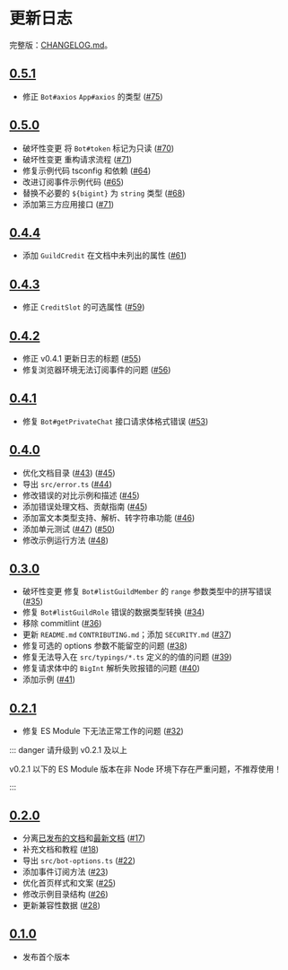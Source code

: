 # 更新日志

完整版：[CHANGELOG.md](https://github.com/DevOpen-Club/api-node-sdk/blob/main/CHANGELOG.md)。

## [0.5.1](https://github.com/DevOpen-Club/api-node-sdk/releases/tag/v0.5.1)

- 修正 `Bot#axios` `App#axios` 的类型 ([#75](https://github.com/DevOpen-Club/api-node-sdk/pull/75))

## [0.5.0](https://github.com/DevOpen-Club/api-node-sdk/releases/tag/v0.5.0)

- <Badge type='warning'>破坏性变更</Badge> 将 `Bot#token` 标记为只读 ([#70](https://github.com/DevOpen-Club/api-node-sdk/pull/70))
- <Badge type='warning'>破坏性变更</Badge> 重构请求流程 ([#71](https://github.com/DevOpen-Club/api-node-sdk/pull/71))
- 修复示例代码 tsconfig 和依赖 ([#64](https://github.com/DevOpen-Club/api-node-sdk/pull/64))
- 改进订阅事件示例代码 ([#65](https://github.com/DevOpen-Club/api-node-sdk/pull/65))
- 替换不必要的 `${bigint}` 为 `string` 类型 ([#68](https://github.com/DevOpen-Club/api-node-sdk/pull/68))
- 添加第三方应用接口 ([#71](https://github.com/DevOpen-Club/api-node-sdk/pull/71))

## [0.4.4](https://github.com/DevOpen-Club/api-node-sdk/releases/tag/v0.4.4)

- 添加 `GuildCredit` 在文档中未列出的属性 ([#61](https://github.com/DevOpen-Club/api-node-sdk/pull/61))

## [0.4.3](https://github.com/DevOpen-Club/api-node-sdk/releases/tag/v0.4.3)

- 修正 `CreditSlot` 的可选属性 ([#59](https://github.com/DevOpen-Club/api-node-sdk/pull/59))

## [0.4.2](https://github.com/DevOpen-Club/api-node-sdk/releases/tag/v0.4.2)

- 修正 v0.4.1 更新日志的标题 ([#55](https://github.com/DevOpen-Club/api-node-sdk/pull/55))
- 修复浏览器环境无法订阅事件的问题 ([#56](https://github.com/DevOpen-Club/api-node-sdk/pull/56))

## [0.4.1](https://github.com/DevOpen-Club/api-node-sdk/releases/tag/v0.4.1)


- 修复 `Bot#getPrivateChat` 接口请求体格式错误 ([#53](https://github.com/DevOpen-Club/api-node-sdk/pull/53))

## [0.4.0](https://github.com/DevOpen-Club/api-node-sdk/releases/tag/v0.4.0)

- 优化文档目录 ([#43](https://github.com/DevOpen-Club/api-node-sdk/pull/43)) ([#45](https://github.com/DevOpen-Club/api-node-sdk/pull/45))
- 导出 `src/error.ts` ([#44](https://github.com/DevOpen-Club/api-node-sdk/pull/44))
- 修改错误的对比示例和描述 ([#45](https://github.com/DevOpen-Club/api-node-sdk/pull/45))
- 添加错误处理文档、贡献指南 ([#45](https://github.com/DevOpen-Club/api-node-sdk/pull/45))
- 添加富文本类型支持、解析、转字符串功能 ([#46](https://github.com/DevOpen-Club/api-node-sdk/pull/46))
- 添加单元测试 ([#47](https://github.com/DevOpen-Club/api-node-sdk/pull/47)) ([#50](https://github.com/DevOpen-Club/api-node-sdk/pull/50))
- 修改示例运行方法 ([#48](https://github.com/DevOpen-Club/api-node-sdk/pull/48))

## [0.3.0](https://github.com/DevOpen-Club/api-node-sdk/releases/tag/v0.3.0)

- <Badge type='warning'>破坏性变更</Badge> 修复 `Bot#listGuildMember` 的 `range` 参数类型中的拼写错误 ([#35](https://github.com/DevOpen-Club/api-node-sdk/pull/35))
- 修复 `Bot#listGuildRole` 错误的数据类型转换 ([#34](https://github.com/DevOpen-Club/api-node-sdk/pull/34))
- 移除 commitlint ([#36](https://github.com/DevOpen-Club/api-node-sdk/pull/36))
- 更新 `README.md` `CONTRIBUTING.md`；添加 `SECURITY.md` ([#37](https://github.com/DevOpen-Club/api-node-sdk/pull/37))
- 修复可选的 options 参数不能留空的问题 ([#38](https://github.com/DevOpen-Club/api-node-sdk/pull/38))
- 修复无法导入在 `src/typings/*.ts` 定义的的值的问题 ([#39](https://github.com/DevOpen-Club/api-node-sdk/pull/39))
- 修复请求体中的 `BigInt` 解析失败报错的问题 ([#40](https://github.com/DevOpen-Club/api-node-sdk/pull/40))
- 添加示例 ([#41](https://github.com/DevOpen-Club/api-node-sdk/pull/41))

## [0.2.1](https://github.com/DevOpen-Club/api-node-sdk/releases/tag/v0.2.1)

- 修复 ES Module 下无法正常工作的问题 ([#32](https://github.com/DevOpen-Club/api-node-sdk/pull/32))

::: danger 请升级到 v0.2.1 及以上

v0.2.1 以下的 ES Module 版本在非 Node 环境下存在严重问题，不推荐使用！

:::

## [0.2.0](https://github.com/DevOpen-Club/api-node-sdk/releases/tag/v0.2.0)

- 分离[已发布的文档](https://fanbook-api-sdk.js.org/)和[最新文档](https://devopen-club.github.io/api-node-sdk/) ([#17](https://github.com/DevOpen-Club/api-node-sdk/pull/17))
- 补充文档和教程 ([#18](https://github.com/DevOpen-Club/api-node-sdk/pull/18))
- 导出 `src/bot-options.ts` ([#22](https://github.com/DevOpen-Club/api-node-sdk/pull/22))
- 添加事件订阅方法 ([#23](https://github.com/DevOpen-Club/api-node-sdk/pull/23))
- 优化首页样式和文案 ([#25](https://github.com/DevOpen-Club/api-node-sdk/pull/25))
- 修改示例目录结构 ([#26](https://github.com/DevOpen-Club/api-node-sdk/pull/26))
- 更新兼容性数据 ([#28](https://github.com/DevOpen-Club/api-node-sdk/pull/28))

## [0.1.0](https://github.com/DevOpen-Club/api-node-sdk/releases/tag/v0.1.0)

- 发布首个版本
